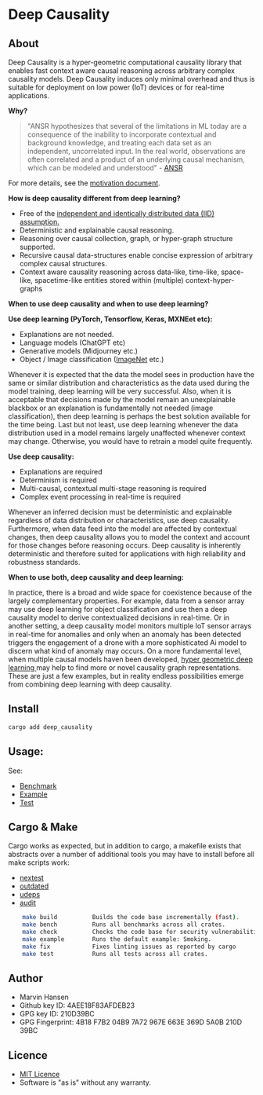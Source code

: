 # Deep Causality

## About 

Deep Causality is a hyper-geometric computational causality library that enables fast context
aware causal reasoning across arbitrary complex causality models. Deep Causality induces only
minimal overhead and thus is suitable for deployment on low power (IoT) devices 
or for real-time applications. 

**Why?**

> "ANSR hypothesizes that several of the limitations in ML today are a consequence of the inability to incorporate contextual
> and background knowledge, and treating each data set as an independent, uncorrelated input.
> In the real world, observations are often correlated and a product of an underlying causal mechanism,
> which can be modeled and understood" - [ANSR](https://www.darpa.mil/program/assured-neuro-symbolic-learning-and-reasoning)

For more details, see the [motivation document](/doc/motivation.md). 

**How is deep causality different from deep learning?**

* Free of the [independent and identically distributed data (IID) assumption.](https://towardsdatascience.com/independent-and-identically-distributed-ce250ad1bfa8)
* Deterministic and explainable causal reasoning. 
* Reasoning over causal collection, graph, or hyper-graph structure supported.
* Recursive causal data-structures enable concise expression of arbitrary complex causal structures.
* Context aware causality reasoning across data-like, time-like, space-like, spacetime-like entities stored within (multiple) context-hyper-graphs

**When to use deep causality and when to use  deep learning?**

**Use deep learning (PyTorch, Tensorflow, Keras, MXNEet etc):**
* Explanations are not needed.
* Language models (ChatGPT etc)
* Generative models (Midjourney etc.)
* Object / Image classification ([ImageNet](https://paperswithcode.com/sota/image-classification-on-imagenet) etc.)

Whenever it is expected that the data the model sees in production have the 
same or similar distribution and characteristics as the data used during the 
model training, deep learning will be very successful. Also, when it is acceptable 
that decisions made by the model remain an unexplainable blackbox or an explanation
is fundamentally not needed (image classification), then deep learning is perhaps the best solution
available for the time being. Last but not least, use deep learning whenever the data distribution 
used in a model remains largely unaffected whenever context may change. 
Otherwise, you would have to retrain a model quite frequently. 

**Use deep causality:**

* Explanations are required
* Determinism is required
* Multi-causal, contextual multi-stage reasoning is required
* Complex event processing in real-time is required

Whenever an inferred decision must be deterministic and explainable regardless 
of data distribution or characteristics, use deep causality. Furthermore,
when data feed into the model are affected by contextual changes, then deep causality
allows you to model the context and account for those changes before reasoning occurs.
Deep causality is inherently deterministic and therefore suited for applications with
high reliability and robustness standards.

**When to use both, deep causality and deep learning:**

In practice, there is a broad and wide space for coexistence because of the 
largely complementary properties. For example, data from a sensor array may
use deep learning for object classification and use then a deep causality model
to derive contextualized decisions in real-time. Or in another setting, a deep causality
model monitors multiple IoT sensor arrays in real-time for anomalies and only when an anomaly
has been detected triggers the engagement of a drone with a more sophisticated Ai model 
to discern what kind of anomaly may occurs. On a more fundamental level, when multiple causal models 
haven been developed, [hyper geometric deep learning ](https://deephypergraph.com/) may help to find 
more or novel causality graph representations. 
These are just a few examples, but in reality endless possibilities emerge from combining deep learning with deep causality. 

## Install

```Bash
cargo add deep_causality
```

## Usage:

See:

* [Benchmark](benches/benchmarks)
* [Example](examples/smoking/run.rs)
* [Test](tests)

## Cargo & Make

Cargo works as expected, but in addition to cargo, a makefile exists
that abstracts over a number of additional tools you may have to install
before all make scripts work:

* [nextest](https://nexte.st/)
* [outdated](https://github.com/kbknapp/cargo-outdated)
* [udeps](https://crates.io/crates/cargo-udeps)
* [audit](https://crates.io/crates/cargo-audit)

```bash 
    make build          Builds the code base incrementally (fast).
    make bench          Runs all benchmarks across all crates.
    make check          Checks the code base for security vulnerabilities.
    make example        Runs the default example: Smoking.
    make fix            Fixes linting issues as reported by cargo
    make test           Runs all tests across all crates.
```

## Author

* Marvin Hansen
* Github key ID: 4AEE18F83AFDEB23
* GPG key ID: 210D39BC
* GPG Fingerprint: 4B18 F7B2 04B9 7A72 967E 663E 369D 5A0B 210D 39BC

## Licence

* [MIT Licence](LICENSE)
* Software is "as is" without any warranty. 